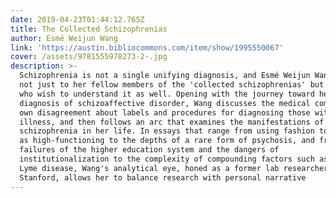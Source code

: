 ```yaml
---
date: 2019-04-23T01:44:12.765Z
title: The Collected Schizophrenias
author: Esmé Weijun Wang
link: 'https://austin.bibliocommons.com/item/show/1995550067'
cover: /assets/9781555978273-2-.jpg
description: >-
  Schizophrenia is not a single unifying diagnosis, and Esmé Weijun Wang writes
  not just to her fellow members of the 'collected schizophrenias' but to those
  who wish to understand it as well. Opening with the journey toward her
  diagnosis of schizoaffective disorder, Wang discusses the medical community's
  own disagreement about labels and procedures for diagnosing those with mental
  illness, and then follows an arc that examines the manifestations of
  schizophrenia in her life. In essays that range from using fashion to present
  as high-functioning to the depths of a rare form of psychosis, and from the
  failures of the higher education system and the dangers of
  institutionalization to the complexity of compounding factors such as PTSD and
  Lyme disease, Wang's analytical eye, honed as a former lab researcher at
  Stanford, allows her to balance research with personal narrative
---
```


